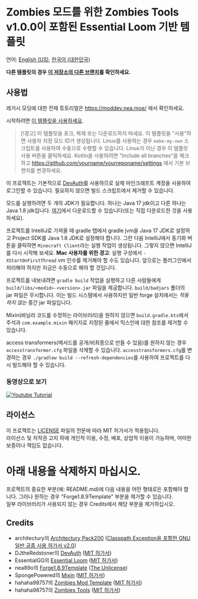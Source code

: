 # Zombies 모드를 위한 Zombies Tools v1.0.0이 포함된 Essential Loom 기반 템플릿

언어: [English (US)](README.md), [한국어 (대한민국)](README-ko_KR.md)

**다른 템플릿의 경우 [이 저장소의 다른 브랜치](https://github.com/romangraef/Forge1.8.9Template/branches/all)를 확인하세요.**

## 사용법

레거시 모딩에 대한 전체 튜토리얼은 https://moddev.nea.moe/ 에서 확인하세요.

시작하려면 [이 템플릿을 사용하세요](https://github.com/new?template_name=Forge1.8.9Template&template_owner=nea89o).

> [!경고]
> 이 템플릿을 포크, 복제 또는 다운로드하지 마세요. 이 템플릿을 "사용"하면 사용자 지정 모드 ID가 생성됩니다. Linux를 사용하는 경우 `make-my-own` 스크립트를 사용하여 수동으로 수행할 수 있습니다. Linux가 이닌 경우 이 템플릿 사용 버튼을 클릭하세요. Kotlin을 사용하려면 "Include all branches"을 체크하고 https://github.com/yourname/yourreponame/settings 에서 기본 브랜치를 변경하세요.

이 프로젝트는 기본적으로 [DevAuth](https://github.com/DJtheRedstoner/DevAuth)를 사용하므로 실제 마인크래프트 계정을 사용하여 로그인할 수 있습니다. 필요하지 않으면 빌드 스크립트에서 제거할 수 있습니다.

모드를 실행하려면 두 개의 JDK가 필요합니다. 하나는 Java 17 jdk이고 다른 하나는 Java 1.8 jdk입니다.
[여기](https://adoptium.net/temurin/releases)에서 다운로드할 수 있습니다(또는 직접 다운로드한 것을 사용하세요).

프로젝트를 IntelliJ로 가져올 때 gradle 탭에서 gradle jvm을 Java 17 JDK로 설정하고 Project SDK를 Java 1.8 JDK로 설정해야 합니다.
그런 다음 IntelliJ에서 동기화 버튼을 클릭하면 `Minecraft Client`라는 실행 작업이 생성됩니다. 그렇지 않으면 IntelliJ를 다시 시작해 보세요.
**Mac 사용자를 위한 경고**: 실행 구성에서 `-XStartOnFirstThread` vm 인수를 제거해야 할 수도 있습니다. 앞으로는 플러그인에서 처리해야 하지만 지금은 수동으로 해야 할 것입니다.

프로젝트를 내보내려면 `gradle build` 작업을 실행하고 다른 사람들에게 `build/libs/<modid>-<version>.jar` 파일을 제공합니다.
`build/badjars` 폴더의 jar 파일은 무시합니다. 이는 빌드 시스템에서 사용하지만 일반 forge 설치에서는 *작동하지 않는* 중간 jar 파일입니다.

Mixin(바닐라 코드를 수정하는 라이브러리)을 원하지 않으면 `build.gradle.kts`에서 주석과 `com.example.mixin` 패키지로 지정된 줄에서 믹스인에 대한 참조를 제거할 수 있습니다.

access transformers(메서드를 공개/비최종으로 만들 수 있음)를 원하지 않는 경우 `accesstransformer.cfg` 파일을 삭제할 수 있습니다.
`accesstransformers.cfg`를 변경하는 경우 `./gradlew build --refresh-dependencies`를 사용하여 프로젝트를 다시 빌드해야 할 수 있습니다.

### 동영상으로 보기

[![Youtube Tutorial](https://i.ytimg.com/vi/nWzHlomdCgc/maxresdefault.jpg)](https://www.youtube.com/watch?v=nWzHlomdCgc)

## 라이선스
이 프로젝트는 [LICENSE](LICENSE) 파일의 전문에 따라 MIT 허가서가 적용됩니다.<br>
라이선스 및 저작권 고지 하에 개인적 이용, 수정, 배포, 상업적 이용이 가능하며, 어떠한 보증이나 책임도 없습니다.

# 아래 내용을 삭제하지 마십시오.
프로젝트의 중요한 부분(예: README.md)에 다음 내용을 어떤 형태로든 포함해야 합니다. 그러나 원하는 경우 "Forge1.8.9Template" 부분을 제거할 수 있습니다.<br>
일부 라이브러리가 사용되지 않는 경우 Credits에서 해당 부분을 제거하십시오.

## Credits
- architectury의 [Architectury Pack200](https://github.com/architectury/architectury-pack200) ([Classpath Exception을 포함한 GNU 일반 공중 사용 허가서 v2.0](https://github.com/architectury/architectury-pack200/blob/master/LICENSE))
- DJtheRedstoner의 [DevAuth](https://github.com/DJtheRedstoner/DevAuth) ([MIT 허가서](https://github.com/DJtheRedstoner/DevAuth/blob/master/LICENSE))
- EssentialGG의 [Essential Loom](https://github.com/EssentialGG/architectury-loom) ([MIT 허가서](https://github.com/EssentialGG/architectury-loom/blob/dev/1.6/LICENSE))
- nea89o의 [Forge1.8.9Template](https://github.com/nea89o/Forge1.8.9Template) ([The Unlicense](https://github.com/nea89o/Forge1.8.9Template/blob/master/LICENSE))
- SpongePowered의 [Mixin](https://github.com/SpongePowered/Mixin) ([MIT 허가서](https://github.com/SpongePowered/Mixin/blob/master/LICENSE.txt))
- hahaha98757의 [Zombies Mod Template](https://github.com/hahaha98757/zombies-mod-template) ([MIT 허가서](https://github.com/hahaha98757/zombies-mod-template/blob/master/LICENSE))
- hahaha98757의 [Zombies Tools](https://github.com/hahaha98757/zombies-tools) ([MIT 허가서](https://github.com/hahaha98757/zombies-tools/blob/master/LICENSE))